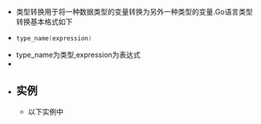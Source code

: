 - 类型转换用于将一种数据类型的变量转换为另外一种类型的变量.Go语言类型转换基本格式如下
- ```go
  type_name(expression)
  ```
- type_name为类型,expression为表达式
-
- ## 实例
	- 以下实例中
